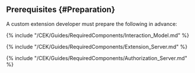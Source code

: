 ﻿## Prerequisites {#Preparation}
A custom extension developer must prepare the following in advance:

{% include "/CEK/Guides/RequiredComponents/Interaction_Model.md" %}

{% include "/CEK/Guides/RequiredComponents/Extension_Server.md" %}

{% include "/CEK/Guides/RequiredComponents/Authorization_Server.md" %}

